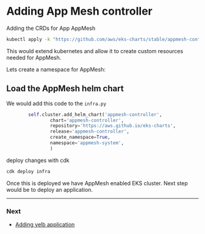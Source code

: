 # Adding App Mesh controller

Adding the CRDs for App AppMesh

```bash
kubectl apply -k "https://github.com/aws/eks-charts/stable/appmesh-controller/crds?ref=master"
```

This would extend kubernetes and allow it to create custom resources needed for AppMesh.

Lets create a namespace for AppMesh:

## Load the AppMesh helm chart

We would add this code to the `infra.py`

```python
        self.cluster.add_helm_chart('appmesh-controller',
                chart='appmesh-controller',
                repository='https://aws.github.io/eks-charts',
                release='appmesh-controller',
                create_namespace=True,
                namespace='appmesh-system',
                )
```

deploy changes with cdk

```bash
cdk deploy infra
```

Once this is deployed we have AppMesh enabled EKS cluster. Next step would be to deploy an application.

---

### Next

- [Adding yelb application](./Adding%20yelb%20application.MD)
